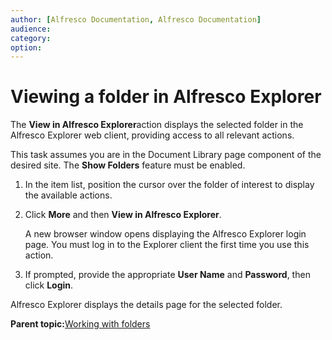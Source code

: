 ```yaml
---
author: [Alfresco Documentation, Alfresco Documentation]
audience: 
category: 
option: 
---
```


# Viewing a folder in Alfresco Explorer

The **View in Alfresco Explorer**action displays the selected folder in the Alfresco Explorer web client, providing access to all relevant actions.

This task assumes you are in the Document Library page component of the desired site. The **Show Folders** feature must be enabled.

1.  In the item list, position the cursor over the folder of interest to display the available actions.

2.  Click **More** and then **View in Alfresco Explorer**.

    A new browser window opens displaying the Alfresco Explorer login page. You must log in to the Explorer client the first time you use this action.

3.  If prompted, provide the appropriate **User Name** and **Password**, then click **Login**.


Alfresco Explorer displays the details page for the selected folder.

**Parent topic:**[Working with folders](../concepts/library-folder-intro.md)


